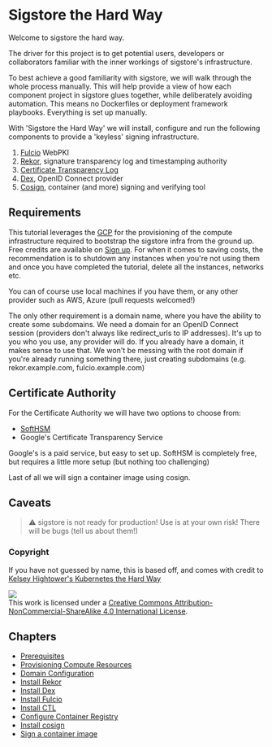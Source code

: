 # Sigstore the Hard Way

Welcome to sigstore the hard way.

The driver for this project is to get potential users, developers or collaborators familiar with the inner workings of
sigstore's infrastructure.

To best achieve a good familiarity with sigstore, we will walk through the whole process manually. This will help
provide a view of how each component project in sigstore glues together, while deliberately avoiding automation.  This
means no Dockerfiles or deployment framework playbooks. Everything is set up manually.

With 'Sigstore the Hard Way' we will install, configure and run the following components to provide a 'keyless' signing
infrastructure.

1. [Fulcio](https://github.com/sigstore/fulcio) WebPKI
2. [Rekor](https://github.com/sigstore/rekor), signature transparency log and timestamping authority
3. [Certificate Transparency Log](https://github.com/google/certificate-transparency-go/tree/master/trillian)
4. [Dex](https://github.com/dexidp/dex), OpenID Connect provider
5. [Cosign](https://github.com/sigstore/cosign), container (and more) signing and verifying tool

## Requirements

This tutorial leverages the [GCP](https://cloud.google.com/) for the provisioning of the compute
infrastructure required to bootstrap the sigstore infra from the ground up.
Free credits are available on [Sign up](https://cloud.google.com/free/). For when it comes to saving costs, the recommendation
is to shutdown any instances when you're not using them and once you have completed the tutorial, delete
all the instances, networks etc.

You can of course use local machines if you have them, or any other provider such as AWS, Azure (pull requests welcomed!)

The only other requirement is a domain name, where you have the ability to create some subdomains. We need a domain
for an OpenID Connect session (providers don't always like redirect_urls to IP addresses). It's up to you who you use, any provider will do. If you already have a domain, it makes sense to use that. We won't be messing with the root domain if you're already running something there, just creating subdomains (e.g. rekor.example.com, fulcio.example.com)



## Certificate Authority

For the Certificate Authority we will have two options to choose from:

* [SoftHSM](http://www.softhsm.org/)
* Google's Certificate Transparency Service

Google's is a paid service, but easy to set up. SoftHSM is completely free, but requires a little more setup (but nothing
too challenging)

Last of all we will sign a container image using cosign.

## Caveats

> :warning: sigstore is not ready for production! Use is at your own risk! There will be bugs (tell us about them!)

### Copyright

If you have not guessed by name, this is based off, and comes with credit to [Kelsey Hightower's Kubernetes the Hard Way](https://github.com/kelseyhightower/kubernetes-the-hard-way)


<a rel="license" href="http://creativecommons.org/licenses/by-nc-sa/4.0/"><img ealt="Creative Commons License" style="border-width:0" src="https://i.creativecommons.org/l/by-nc-sa/4.0/88x31.png" /></a><br />This work is licensed under a <a rel="license" href="http://creativecommons.org/licenses/by-nc-sa/4.0/">Creative Commons Attribution-NonCommercial-ShareAlike 4.0 International License</a>.

## Chapters

* [Prerequisites](docs/01-prerequisites.md)
* [Provisioning Compute Resources](docs/02-compute-resources.md)
* [Domain Configuration](docs/03-domain-configuration.md)
* [Install Rekor](docs/04-rekor.md)
* [Install Dex](docs/05-dex.md)
* [Install Fulcio](docs/06-fulcio.md)
* [Install CTL](docs/07-certifcate-transparency.md)
* [Configure Container Registry](docs/08-configure-registry.md)
* [Install cosign](docs/09-cosign.md)
* [Sign a container image](docs/10-sign-container.md)
